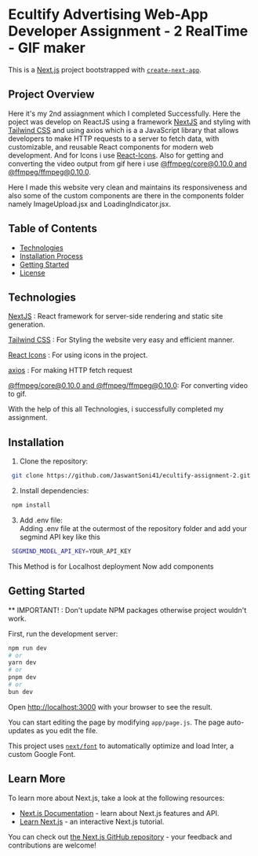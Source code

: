 # Ecultify Advertising Web-App Developer Assignment - 2 RealTime - GIF maker 

This is a [Next.js](https://nextjs.org/) project bootstrapped with [`create-next-app`](https://github.com/vercel/next.js/tree/canary/packages/create-next-app).

## Project Overview
Here it's my 2nd assiagnment which I completed Successfully. Here the poject was develop on ReactJS using a framework [NextJS](https://nextjs.org/) and styling with [Tailwind CSS](https://tailwindcss.com/) and using  axios which is a a JavaScript library that allows developers to make HTTP requests to a server to fetch data, with customizable, and reusable React components for modern web development. And for Icons i use [React-Icons](https://react-icons.github.io/react-icons/). Also for getting and converting the video output from gif here i use [@ffmpeg/core@0.10.0 and @ffmpeg/ffmpeg@0.10.0](https://www.npmjs.com/package/@ffmpeg/ffmpeg/v/0.10.0). <br/>

Here I made this website very clean and maintains its responsiveness and also some of the custom components are there in the components folder namely ImageUpload.jsx and LoadingIndicator.jsx.

## Table of Contents
- [Technologies](#technologies)
- [Installation Process](#installation)
- [Getting Started](#getting)
- [License](#license)

 ## Technologies 
 [NextJS](https://nextjs.org/) : React framework for server-side rendering and static site generation.

 [Tailwind CSS](https://tailwindcss.com/) : For Styling the website very easy and efficient manner.
 
 [React Icons](https://react-icons.github.io/react-icons/) : For using icons in the project.
 
 [axios](https://ui.shadcn.com/) : For making HTTP fetch request
 
 [@ffmpeg/core@0.10.0 and @ffmpeg/ffmpeg@0.10.0](https://www.npmjs.com/package/@ffmpeg/ffmpeg/v/0.10.0): For converting video to gif.
 

With the help of this all Technologies, i successfully completed my assignment.

## Installation
1. Clone the repository:
```bash
 git clone https://github.com/JaswantSoni41/ecultify-assignment-2.git
```

2. Install dependencies:
```bash
 npm install
 ```


3. Add .env file:<br/>
Adding .env file at the outermost of the repository folder and add your segmind API key like this 
```bash
 SEGMIND_MODEL_API_KEY=YOUR_API_KEY
 ```
This Method is for Localhost deployment 
 Now add components 


## Getting Started

** IMPORTANT! : Don't update NPM packages otherwise project wouldn't work.

First, run the development server:

```bash
npm run dev
# or
yarn dev
# or
pnpm dev
# or
bun dev
```

Open [http://localhost:3000](http://localhost:3000) with your browser to see the result.

You can start editing the page by modifying `app/page.js`. The page auto-updates as you edit the file.

This project uses [`next/font`](https://nextjs.org/docs/basic-features/font-optimization) to automatically optimize and load Inter, a custom Google Font.


## Learn More

To learn more about Next.js, take a look at the following resources:

- [Next.js Documentation](https://nextjs.org/docs) - learn about Next.js features and API.
- [Learn Next.js](https://nextjs.org/learn) - an interactive Next.js tutorial.

You can check out [the Next.js GitHub repository](https://github.com/vercel/next.js/) - your feedback and contributions are welcome!